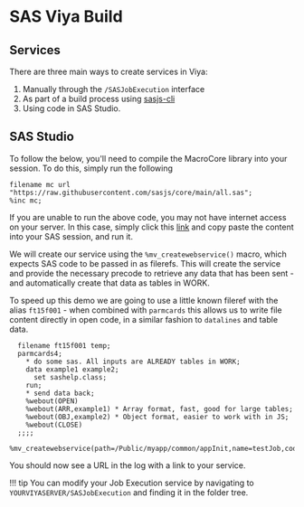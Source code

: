 SAS Viya Build
====================

## Services

There are three main ways to create services in Viya:

1) Manually through the `/SASJobExecution` interface
2) As part of a build process using [sasjs-cli](https://sasjs.io/sasjs/sasjs-cli/)
3) Using code in SAS Studio.  


## SAS Studio
To follow the below, you'll need to compile the MacroCore library into your session.  To do this, simply run the following
```
filename mc url "https://raw.githubusercontent.com/sasjs/core/main/all.sas";
%inc mc;
```

If you are unable to run the above code, you may not have internet access on your server.  In this case, simply click this [link](https://raw.githubusercontent.com/sasjs/core/main/all.sas) and copy paste the content into your SAS session, and run it.


We will create our service using the `%mv_createwebservice()` macro, which expects SAS code to be passed in as filerefs.  This will create the service and provide the necessary precode to retrieve any data that has been sent - and automatically create that data as tables in WORK.

To speed up this demo we are going to use a little known fileref with the alias `ft15f001` - when combined with `parmcards` this allows us to write file content directly in open code, in a similar fashion to `datalines` and table data.

```
  filename ft15f001 temp;
  parmcards4;
    * do some sas. All inputs are ALREADY tables in WORK;
    data example1 example2;
      set sashelp.class;
    run;
    * send data back;
    %webout(OPEN)
    %webout(ARR,example1) * Array format, fast, good for large tables;
    %webout(OBJ,example2) * Object format, easier to work with in JS;
    %webout(CLOSE)
  ;;;;
  %mv_createwebservice(path=/Public/myapp/common/appInit,name=testJob,code=ft15f001)
```

You should now see a URL in the log with a link to your service.

!!! tip
    You can modify your Job Execution service by navigating to `YOURVIYASERVER/SASJobExecution` and finding it in the folder tree.


<meta name="description" content="There are three main ways to create SAS services in Viya using SASjs - manually, programmatically in SAS, and using the SASjs CLI tool.">